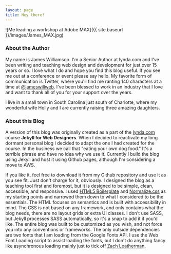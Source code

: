 ```yaml
---
layout: page
title: Hey there!
---
```


![Me leading a workshop at Adobe MAX]({{ site.baseurl }}/images/James_MAX.jpg)

### About the Author

My name is James Williamson. I'm a Senior Author at lynda.com and I've been writing and teaching web design and development for just over 15 years or so. I love what I do and hope you find this blog useful. If you see me out at a conference or event please say hello. My favorite form of communication is Twitter, where you'll find me ranting 140 characters at a time at [@jameswillweb](https://twitter.com/jameswillweb "my twitter profile"). I've been blessed to work in an industry that I love and want to thank all of you for your support over the years.

I live in a small town in South Carolina just south of Charlotte, where my wonderful wife Holly and I are currently raising three amazing daughters.

### About this Blog

A version of this blog was originally created as a part of the [lynda.com](http://www.lynda.com) course **Jekyll for Web Designers**. When I decided to reactivate my long dormant personal blog I decided to adapt the one I had created for the course. In the business we call that  "eating your own dog food." It's a terrible phrase and have no idea why we use it. Currently I build the blog using Jekyll and host it using Github pages, although I'm considering a move to AWS.

If you like it, feel free to download it from my Github repository and use it as you see fit. Just don't charge for it, obviously. I designed the blog as a teaching tool first and foremost, but it is designed to be simple, clean, accessible, and responsive. I used [HTML5 Boilerplate](https://html5boilerplate.com/ "html5 boilerplate") and [Normalize.css](http://necolas.github.io/normalize.css/ "normalize.css") as my starting points and narrowed them down to what I considered to be the essentials. The HTML focuses on semantics and is built with accessibility in mind. The CSS is not based on any framework, and only contains what the blog needs, there are no layout grids or extra UI classes. I don't use SASS, but Jekyll processes SASS automatically, so it's a snap to add it if you'd like. The entire blog was built to be customized as you wish, and not force you into any conventions or frameworks. The only outside dependencies are two fonts that I am loading from the Google Fonts API. I use the Web Font Loading script to assist loading the fonts, but I don't do anything fancy like asynchronous loading mainly just to tick off [Zach Leatherman](https://www.zachleat.com/web/ "Zach’s website").


